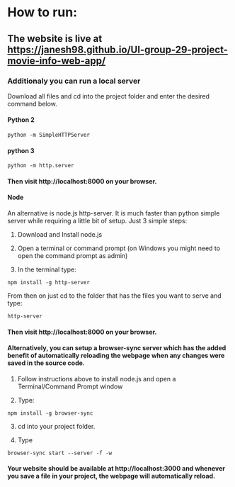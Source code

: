 # How to run:


## The website is live at https://janesh98.github.io/UI-group-29-project-movie-info-web-app/

### Additionaly you can run a local server

Download all files and cd into the project folder and enter the desired command below.

#### Python 2

``` python -m SimpleHTTPServer ```

#### python 3

``` python -m http.server ```

#### Then visit http://localhost:8000 on your browser.

#### Node

An alternative is node.js http-server. It is much faster than python simple server while requiring a little bit of setup. Just 3 simple steps:

1. Download and Install node.js

2. Open a terminal or command prompt (on Windows you might need to open the command prompt as admin)

3. In the terminal type:

``` npm install -g http-server ```

From then on just cd to the folder that has the files you want to serve and type:

``` http-server ```

#### Then visit http://localhost:8000 on your browser.


#### Alternatively, you can setup a browser-sync server which has the added benefit of automatically reloading the webpage when any changes were saved in the source code.

1. Follow instructions above to install node.js and open a Terminal/Command Prompt window

2. Type:

 ``` npm install -g browser-sync ```
 
3. cd into your project folder.

4. Type

 ``` browser-sync start --server -f -w ```
 
#### Your website should be available at http://localhost:3000 and whenever you save a file in your project, the webpage will automatically reload.
